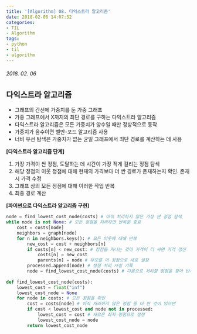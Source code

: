 ```yaml
---
title: '[Algorithm] 08. 다익스트라 알고리즘'
date: 2018-02-06 14:07:52
categories:
- TIL
- Algorithm
tags:
- python
- til
- algorithm
---
```


###### 2018. 02. 06

## 다익스트라 알고리즘

- 그래프의 간선에 가중치를 둔 가중 그래프
- 가중 그래프에서 X까지의 최단 경로를 구하는 다익스트라 알고리즘
- 다익스트라 알고리즘은 모든 가중치가 양수일 때만 정상적으로 동작
- 가중치가 음수이면 벨만-포드 알고리즘 사용
- 너비 우선 탐색은 가중치가 없는 균일 그래프에서 최단 경로를 계산하는 데 사용



**[다익스트라 알고리즘 단계]**

1. 가장 가격이 싼 정점, 도달하는 데 시간이 가장 적게 걸리는 정점 탐색
2. 해당 정점의 이웃 정점에 대해 현재의 가격보다 더 싼 경로가 존재하는지 확인. 존재 시 가격 수정
3. 그래프 상의 모든 정점에 대해 이러한 작업 반복
4. 최종 경로 계산

**[파이썬으로 다익스트라 알고리즘 구현]**

``` python
node = find_lowest_cost_node(costs) # 아직 처리하지 않은 가장 싼 정점 탐색
while node is not None: # 모든 정점을 처리하면 반복문 종료
    cost = costs[node]
    neighbors = graph[node]
    for n in neighbors.keys(): # 모든 이웃에 대해 반복
        new_cost = cost + neighbors[n]
        if costs[n] < new_cost: # 정점을 지나는 것이 가격이 더 싸면 가격 갱신
            costs[n] = new_cost
            parents[n] = node # 부모를 이 정점으로 새로 설정
        processed.append(node) # 정점 처리 사실 기록
        node = find_lowest_cost_node(costs) # 다음으로 처리할 정점을 찾아 반복
        
def find_lowest_cost_node(costs):
    lowest_cost = float("inf")
    lowest_cost_node = None
    for node in costs: # 모든 정점을 확인
        cost = costs[node] # 아직 처리하지 않은 정점 중 더 싼 것이 있으면
        if cost < lowest_cost and node not in processed:
            lowest_cost = cost # 새로운 최저 정점으로 설정
            lowest_cost_node = node
        return lowest_cost_node
```

